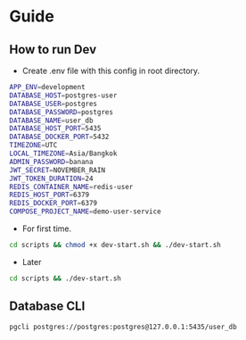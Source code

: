 # Guide

## How to run Dev

- Create .env file with this config in root directory.

```bash
APP_ENV=development
DATABASE_HOST=postgres-user
DATABASE_USER=postgres
DATABASE_PASSWORD=postgres
DATABASE_NAME=user_db
DATABASE_HOST_PORT=5435
DATABASE_DOCKER_PORT=5432
TIMEZONE=UTC
LOCAL_TIMEZONE=Asia/Bangkok
ADMIN_PASSWORD=banana
JWT_SECRET=NOVEMBER_RAIN
JWT_TOKEN_DURATION=24
REDIS_CONTAINER_NAME=redis-user
REDIS_HOST_PORT=6379
REDIS_DOCKER_PORT=6379
COMPOSE_PROJECT_NAME=demo-user-service
```

- For first time.

```bash
cd scripts && chmod +x dev-start.sh && ./dev-start.sh
```

- Later

```bash
cd scripts && ./dev-start.sh
```

## Database CLI

```bash
pgcli postgres://postgres:postgres@127.0.0.1:5435/user_db
```
